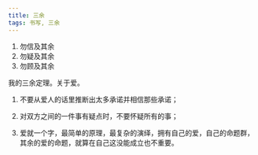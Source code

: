 ```yaml
---
title: 三余
tags: 书写, 三余
---
```



1. 勿信及其余
2. 勿疑及其余
3. 勿顾及其余

我的三余定理。关于爱。

1. 不要从爱人的话里推断出太多承诺并相信那些承诺；

2. 对双方之间的一件事有疑点时，不要怀疑所有的事；

3. 爱就一个字，最简单的原理，最复杂的演绎，拥有自己的爱，自己的命题群，其余的爱的命题，就算在自己这没能成立也不重要。

